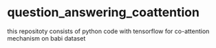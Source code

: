 # question_answering_coattention
this repositoty consists of python code with tensorflow for co-attention mechanism on babi dataset
